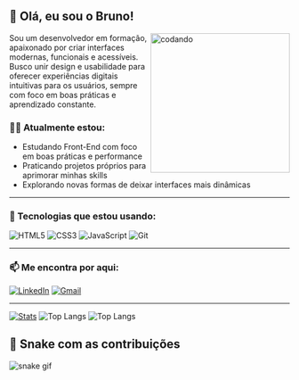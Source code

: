 ## 👋 Olá, eu sou o Bruno!  
<img align="right" src="https://media.giphy.com/media/qgQUggAC3Pfv687qPC/giphy.gif" width="250" alt="codando">
Sou um desenvolvedor em formação, apaixonado por criar interfaces modernas, funcionais e acessíveis. Busco unir design e usabilidade para oferecer experiências digitais intuitivas para os usuários, sempre com foco em boas práticas e aprendizado constante.

### 👨‍💻 Atualmente estou:
- Estudando Front-End com foco em boas práticas e performance
- Praticando projetos próprios para aprimorar minhas skills
- Explorando novas formas de deixar interfaces mais dinâmicas

<hr>

### 🚀 Tecnologias que estou usando:
![HTML5](https://img.shields.io/badge/HTML5-E34F26?style=flat&logo=html5&logoColor=white)
![CSS3](https://img.shields.io/badge/CSS3-1572B6?style=flat&logo=css3&logoColor=white)
![JavaScript](https://img.shields.io/badge/JavaScript-F7DF1E?style=flat&logo=javascript&logoColor=black)
![Git](https://img.shields.io/badge/Git-F05032?style=flat&logo=git&logoColor=white)

<hr>

### 📫 Me encontra por aqui:
[![LinkedIn](https://img.shields.io/badge/-LinkedIn-%230077B5?style=flat&logo=linkedin&logoColor=white)](https://www.linkedin.com/in/seu-usuario)
[![Gmail](https://img.shields.io/badge/-Email-D14836?style=flat&logo=gmail&logoColor=white)](mailto:brunowace.saikou@gmail.com)

<hr>

[![Stats](https://github-readme-stats.vercel.app/api?username=BrunoWACE)](https://github.com/anuraghazra/github-readme-stats)
![Top Langs](https://github-readme-stats.vercel.app/api/top-langs/?username=BrunoWACE&layout=compact)
![Top Langs](https://github-readme-stats.vercel.app/api/top-langs/?username=seu-usuario&layout=compact&theme=default)


## 🐍 Snake com as contribuições

![snake gif](https://cdn.jsdelivr.net/gh/BrunoWACE/BrunoWACE@output/github-contribution-grid-snake.svg)











